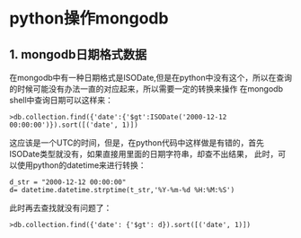 # python操作mongodb


## 1. mongodb日期格式数据
在mongodb中有一种日期格式是ISODate,但是在python中没有这个，所以在查询的时候可能没有办法一直的对应起来，所以需要一定的转换来操作
在mongodb shell中查询日期可以这样来：

    >db.collection.find({'date':{'$gt':ISODate('2000-12-12 00:00:00')}).sort([('date', 1)])

这应该是一个UTC的时间，但是，在python代码中这样做是有错的，首先ISODate类型就没有，如果直接用里面的日期字符串，却查不出结果，
此时，可以使用python的datetime来进行转换：

    d_str = "2000-12-12 00:00:00"
    d= datetime.datetime.strptime(t_str,'%Y-%m-%d %H:%M:%S')
此时再去查找就没有问题了：

    >db.collection.find({'date': {'$gt': d}).sort([('date', 1)])

